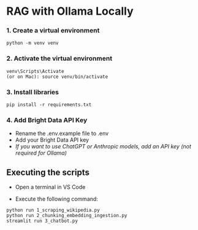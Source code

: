 <h1>RAG with Ollama Locally</h1>

<h3>1. Create a virtual environment</h3>

```
python -m venv venv
```

<h3>2. Activate the virtual environment</h3>

```
venv\Scripts\Activate
(or on Mac): source venv/bin/activate
```

<h3>3. Install libraries</h3>

```
pip install -r requirements.txt
```

<h3>4. Add Bright Data API Key</h3>
<ul>
<li>Rename the .env.example file to .env</li>
<li>Add your Bright Data API key</li>
<li><i>If you want to use ChatGPT or Anthropic models, add an API key (not required for Ollama)</i></li>
</ul>

<h2>Executing the scripts</h2>

- Open a terminal in VS Code

- Execute the following command:

```
python run 1_scraping_wikipedia.py
python run 2_chunking_embedding_ingestion.py
streamlit run 3_chatbot.py
```
